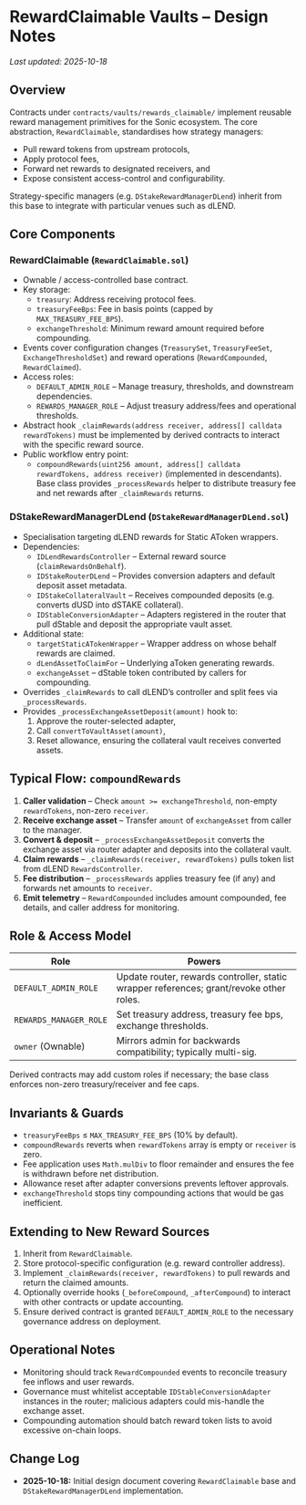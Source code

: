 # RewardClaimable Vaults – Design Notes

_Last updated: 2025-10-18_

## Overview

Contracts under `contracts/vaults/rewards_claimable/` implement reusable reward
management primitives for the Sonic ecosystem. The core abstraction,
`RewardClaimable`, standardises how strategy managers:

- Pull reward tokens from upstream protocols,
- Apply protocol fees,
- Forward net rewards to designated receivers, and
- Expose consistent access-control and configurability.

Strategy-specific managers (e.g. `DStakeRewardManagerDLend`) inherit from this
base to integrate with particular venues such as dLEND.

## Core Components

### RewardClaimable (`RewardClaimable.sol`)
- Ownable / access-controlled base contract.
- Key storage:
  - `treasury`: Address receiving protocol fees.
  - `treasuryFeeBps`: Fee in basis points (capped by `MAX_TREASURY_FEE_BPS`).
  - `exchangeThreshold`: Minimum reward amount required before compounding.
- Events cover configuration changes (`TreasurySet`, `TreasuryFeeSet`,
  `ExchangeThresholdSet`) and reward operations (`RewardCompounded`,
  `RewardClaimed`).
- Access roles:
  - `DEFAULT_ADMIN_ROLE` – Manage treasury, thresholds, and downstream
    dependencies.
  - `REWARDS_MANAGER_ROLE` – Adjust treasury address/fees and operational
    thresholds.
- Abstract hook `_claimRewards(address receiver, address[] calldata rewardTokens)`
  must be implemented by derived contracts to interact with the specific reward
  source.
- Public workflow entry point:
  - `compoundRewards(uint256 amount, address[] calldata rewardTokens, address receiver)`
    (implemented in descendants). Base class provides `_processRewards` helper
    to distribute treasury fee and net rewards after `_claimRewards` returns.

### DStakeRewardManagerDLend (`DStakeRewardManagerDLend.sol`)
- Specialisation targeting dLEND rewards for Static AToken wrappers.
- Dependencies:
  - `IDLendRewardsController` – External reward source (`claimRewardsOnBehalf`).
  - `IDStakeRouterDLend` – Provides conversion adapters and default deposit
    asset metadata.
  - `IDStakeCollateralVault` – Receives compounded deposits (e.g. converts dUSD
    into dSTAKE collateral).
  - `IDStableConversionAdapter` – Adapters registered in the router that pull
    dStable and deposit the appropriate vault asset.
- Additional state:
  - `targetStaticATokenWrapper` – Wrapper address on whose behalf rewards are
    claimed.
  - `dLendAssetToClaimFor` – Underlying aToken generating rewards.
  - `exchangeAsset` – dStable token contributed by callers for compounding.
- Overrides `_claimRewards` to call dLEND’s controller and split fees via
  `_processRewards`.
- Provides `_processExchangeAssetDeposit(amount)` hook to:
  1. Approve the router-selected adapter,
  2. Call `convertToVaultAsset(amount)`,
  3. Reset allowance, ensuring the collateral vault receives converted assets.

## Typical Flow: `compoundRewards`

1. **Caller validation** – Check `amount >= exchangeThreshold`, non-empty
   `rewardTokens`, non-zero `receiver`.
2. **Receive exchange asset** – Transfer `amount` of `exchangeAsset` from caller
   to the manager.
3. **Convert & deposit** – `_processExchangeAssetDeposit` converts the exchange
   asset via router adapter and deposits into the collateral vault.
4. **Claim rewards** – `_claimRewards(receiver, rewardTokens)` pulls token list
   from dLEND `RewardsController`.
5. **Fee distribution** – `_processRewards` applies treasury fee (if any) and
   forwards net amounts to `receiver`.
6. **Emit telemetry** – `RewardCompounded` includes amount compounded, fee
   details, and caller address for monitoring.

## Role & Access Model

| Role | Powers |
| --- | --- |
| `DEFAULT_ADMIN_ROLE` | Update router, rewards controller, static wrapper references; grant/revoke other roles. |
| `REWARDS_MANAGER_ROLE` | Set treasury address, treasury fee bps, exchange thresholds. |
| `owner` (Ownable) | Mirrors admin for backwards compatibility; typically multi-sig. |

Derived contracts may add custom roles if necessary; the base class enforces
non-zero treasury/receiver and fee caps.

## Invariants & Guards

- `treasuryFeeBps` ≤ `MAX_TREASURY_FEE_BPS` (10% by default).
- `compoundRewards` reverts when `rewardTokens` array is empty or `receiver` is
  zero.
- Fee application uses `Math.mulDiv` to floor remainder and ensures the fee is
  withdrawn before net distribution.
- Allowance reset after adapter conversions prevents leftover approvals.
- `exchangeThreshold` stops tiny compounding actions that would be gas
  inefficient.

## Extending to New Reward Sources

1. Inherit from `RewardClaimable`.
2. Store protocol-specific configuration (e.g. reward controller address).
3. Implement `_claimRewards(receiver, rewardTokens)` to pull rewards and return
   the claimed amounts.
4. Optionally override hooks (`_beforeCompound`, `_afterCompound`) to interact
   with other contracts or update accounting.
5. Ensure derived contract is granted `DEFAULT_ADMIN_ROLE` to the necessary
   governance address on deployment.

## Operational Notes

- Monitoring should track `RewardCompounded` events to reconcile treasury fee
  inflows and user rewards.
- Governance must whitelist acceptable `IDStableConversionAdapter` instances in
  the router; malicious adapters could mis-handle the exchange asset.
- Compounding automation should batch reward token lists to avoid excessive
  on-chain loops.

## Change Log

- **2025-10-18:** Initial design document covering `RewardClaimable` base and
  `DStakeRewardManagerDLend` implementation.
